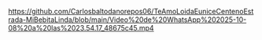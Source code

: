 https://github.com/Carlosbaltodanorepos06/TeAmoLoidaEuniceCentenoEstrada-MiBebitaLinda/blob/main/Video%20de%20WhatsApp%202025-10-08%20a%20las%2023.54.17_48675c45.mp4
